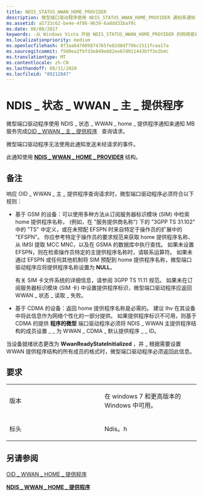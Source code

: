 ```yaml
---
title: NDIS_STATUS_WWAN_HOME_PROVIDER
description: 微型端口驱动程序使用 NDIS_STATUS_WWAN_HOME_PROVIDER 通知来通知 MB 服务 OID_WWAN_HOME_PROVIDER \ 160;查询请求。
ms.assetid: a5733c62-be4e-4f86-9639-6addd31baf0c
ms.date: 08/08/2017
keywords: -从 Windows Vista 开始 NDIS_STATUS_WWAN_HOME_PROVIDER 的网络驱动程序
ms.localizationpriority: medium
ms.openlocfilehash: 8f3aa647609874765fe02d8df796c1511fcaa17a
ms.sourcegitcommit: f500ea2fbfd3e849eb82ee67d011443bff3e2b4c
ms.translationtype: MT
ms.contentlocale: zh-CN
ms.lasthandoff: 08/31/2020
ms.locfileid: "89212847"
---
```

# <a name="ndis_status_wwan_home_provider"></a>NDIS \_ 状态 \_ WWAN \_ 主 \_ 提供程序


微型端口驱动程序使用 NDIS \_ 状态 \_ WWAN \_ home \_ 提供程序通知来通知 MB 服务完成[OID \_ WWAN \_ 主 \_ 提供程序](oid-wwan-home-provider.md)   查询请求。

微型端口驱动程序无法使用此通知发送未经请求的事件。

此通知使用 [**NDIS \_ WWAN \_ HOME \_ PROVIDER**](/windows-hardware/drivers/ddi/ndiswwan/ns-ndiswwan-_ndis_wwan_home_provider) 结构。

<a name="remarks"></a>备注
-------

响应 OID \_ WWAN \_ 主 \_ 提供程序查询请求时，微型端口驱动程序必须符合以下规则：

-   基于 GSM 的设备：可以使用多种方法从订阅服务器标识模块 (SIM) 中检索 home 提供程序名称， (例如，在 "服务提供商名称") 下的 "3GPP TS 31.102" 中的 "TS" 中定义，或在未预配 EFSPN 时来自特定于操作员的扩展中的 "EFSPN"。 你应参考特定于操作员的要求规范来获取 home 提供程序名称、从 IMSI 提取 MCC MNC，以及在 GSMA 的数据库中执行查找。 如果未设置 EFSPN，则在检索操作员特定的主提供程序名称时，请联系运算符。 如果未通过 EFSPN 或任何其他机制将 SIM 预配到 home 提供程序名称，微型端口驱动程序应将提供程序名称设置为 **NULL**。

    有关 SIM 卡文件系统的详细信息，请参阅 3GPP TS 11.11 规范。 如果未在订阅服务器标识模块 (SIM 卡) 中设置提供程序标识，微型端口驱动程序应返回 WWAN \_ 状态 \_ 读取 \_ 失败。

-   基于 CDMA 的设备：返回 home 提供程序名称是必需的。 建议 Ihv 在其设备中将此信息作为网络个性化的一部分提供。 如果提供程序标识不可用，则基于 CDMA 的提供 **程序的微型** 端口驱动程序必须将 NDIS \_ WWAN 主提供程序结构的成员设置 \_ \_ 为 WWAN \_ CDMA \_ 默认提供程序 \_ \_ ID。

当设备就绪状态更改为 **WwanReadyStateInitialized** ，并 \_ 根据需要设置 WWAN 提供程序结构的所有成员的格式时，微型端口驱动程序必须返回此信息。

<a name="requirements"></a>要求
------------

<table>
<colgroup>
<col width="50%" />
<col width="50%" />
</colgroup>
<tbody>
<tr class="odd">
<td><p>版本</p></td>
<td><p>在 windows 7 和更高版本的 Windows 中可用。</p></td>
</tr>
<tr class="even">
<td><p>标头</p></td>
<td>Ndis。h</td>
</tr>
</tbody>
</table>

## <a name="see-also"></a>另请参阅


[OID \_ WWAN \_ HOME \_ 提供程序](oid-wwan-home-provider.md)

[**NDIS \_ WWAN \_ HOME \_ 提供程序**](/windows-hardware/drivers/ddi/ndiswwan/ns-ndiswwan-_ndis_wwan_home_provider)

 

